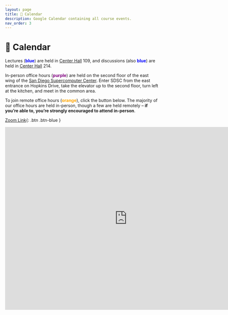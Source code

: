 ```yaml
---
layout: page
title: 📆 Calendar
description: Google Calendar containing all course events.
nav_order: 3
---
```


# 📆 Calendar

Lectures (<span style="color:blue"><b>blue</b></span>) are held in [Center Hall](https://goo.gl/maps/rLdEtkS1mKxufYqL6) 109, and discussions (also <span style="color:blue"><b>blue</b></span>) are held in [Center Hall](https://goo.gl/maps/rLdEtkS1mKxufYqL6) 214.

In-person office hours (<span style="color:purple"><b>purple</b></span>) are
held on the second floor of the east wing of the [San Diego Supercomputer Center](https://g.page/SDSC_UCSanDiego?share). Enter SDSC from the east
entrance on Hopkins Drive, take the elevator up to the second floor, turn left
at the kitchen, and meet in the common area. 

To join remote office hours (<span style="color:orange"><b>orange</b></span>), click the button below. The majority of our office hours are held in-person, though a few are held remotely – **if you’re able to, you’re strongly encouraged to attend in-person**.

[Zoom Link](https://ucsd.zoom.us/j/96501643075){: .btn .btn-blue }

<iframe src="https://calendar.google.com/calendar/embed?height=600&wkst=1&bgcolor=%23ffffff&ctz=America%2FLos_Angeles&showTitle=0&mode=WEEK&showCalendars=0&showTabs=0&showPrint=0&src=Y18xZTI0Y2M2ZDE4M2U5YzM4NGJlMGVmZDRmMWU1ZjlhMzA2MzBlOWVkOTk5NTdkMTkyMDViZTVhZGIzZDU4ZjhiQGdyb3VwLmNhbGVuZGFyLmdvb2dsZS5jb20&src=Y18wMTI2NzY0MzQ4YTFjNjk3MmQ2ZTM0MjBlMDNmNTMyMTk3MzliNWM4ZDFlOWU4M2Q4MmY5YTU0OWU2MmQwMmJmQGdyb3VwLmNhbGVuZGFyLmdvb2dsZS5jb20&src=Y19hYzUwNjdlYzFhOWYxNjMyNzkyMmJkZWQxMTE1ZTAwOGMxMDM2MzFjZmYxMWEwYTIxOWE5MjJlNTE2NjliYjdkQGdyb3VwLmNhbGVuZGFyLmdvb2dsZS5jb20&color=%238E24AA&color=%23F4511E&color=%234285F4" style="border-width:0" width="800" height="600" frameborder="0" scrolling="no"></iframe>